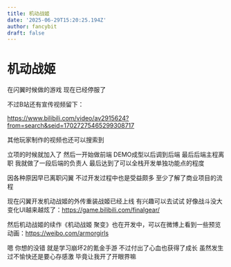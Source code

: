 ```yaml
---
title: 机动战姬
date: '2025-06-29T15:20:25.194Z'
author: fancybit
draft: false
---
```

<div class="header"><h1 class="single-title animate__animated animate__pulse animate__faster">机动战姬</h1></div>

<div class="content" id="content"><p>在闪翼时候做的游戏 现在已经停服了</p><p>不过B站还有宣传视频留下：</p><p><!-- raw HTML omitted --><a href="https://www.bilibili.com/video/av2915624?from=search&amp;seid=17027275465299308717" target="_blank" rel="external nofollow noopener noreferrer">https://www.bilibili.com/video/av2915624?from=search&amp;seid=17027275465299308717</a><!-- raw HTML omitted --></p><p>其他玩家制作的视频也还可以搜索到</p><p>立项的时候就加入了 然后一开始做前端 DEMO成型以后调到后端 最后后端主程离职 我就做了一段后端的负责人 最后达到了可以全栈开发单独功能点的程度</p><p>因各种原因早已离职闪翼 不过开发过程中也是受益颇多 至少了解了商业项目的流程</p><p>现在闪翼开发机动战姬的外传重装战姬已经上线 有兴趣可以去试试 好像战斗没大变化UI越来越炫了：<!-- raw HTML omitted --><a href="https://game.bilibili.com/finalgear/" target="_blank" rel="external nofollow noopener noreferrer">https://game.bilibili.com/finalgear/</a><!-- raw HTML omitted --></p><p>然后机动战姬的续作《机动战姬 聚变》也在开发中，可以在微博上看到一些预览动画：<!-- raw HTML omitted --><a href="https://weibo.com/armorgirls" target="_blank" rel="external nofollow noopener noreferrer">https://weibo.com/armorgirls</a><!-- raw HTML omitted --></p><p>嗯 你想的没错 就是学习崩坏2的氪金手游 不过付出了心血也获得了成长 虽然发生过不愉快还是要心存感激 毕竟让我开了开眼界嘛</p><!-- raw HTML omitted --></div>

